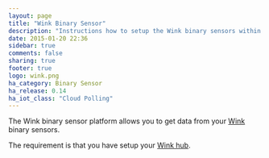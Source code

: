 ```yaml
---
layout: page
title: "Wink Binary Sensor"
description: "Instructions how to setup the Wink binary sensors within Home Assistant."
date: 2015-01-20 22:36
sidebar: true
comments: false
sharing: true
footer: true
logo: wink.png
ha_category: Binary Sensor
ha_release: 0.14
ha_iot_class: "Cloud Polling"
---
```



The Wink binary sensor platform allows you to get data from your [Wink](http://www.wink.com/) binary sensors.

The requirement is that you have setup your [Wink hub](/components/wink/).

